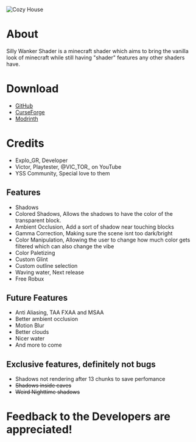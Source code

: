 ![Cozy House](https://cdn.modrinth.com/data/iwEbAN22/images/f916c0cf45c67b124fb7584959739ef7d84bebde.png)

# About

Silly Wanker Shader is a minecraft shader which aims to bring the vanilla look of minecraft while still having "shader" features any other shaders have.

# Download
- [GitHub](https://github.com/bomba-cat/SillyWankerShader)
- [CurseForge](https://www.curseforge.com/minecraft/shaders/sillywankershader)
- [Modrinth](https://modrinth.com/shader/sillywankershader)

# Credits
- Explo_GR, Developer
- Victor, Playtester, @VIC_TOR_ on YouTube
- YSS Community, Special love to them

## Features
- Shadows
- Colored Shadows, Allows the shadows to have the color of the transparent block.
- Ambient Occlusion, Add a sort of shadow near touching blocks
- Gamma Correction, Making sure the scene isnt too dark/bright
- Color Manipulation, Allowing the user to change how much color gets filtered which can also change the vibe
- Color Paletizing
- Custom Glint
- Custom outline selection
- Waving water, Next release
- Free Robux

## Future Features
- Anti Aliasing, TAA FXAA and MSAA
- Better ambient occlusion
- Motion Blur
- Better clouds
- Nicer water
- And more to come

## Exclusive features, definitely not bugs
- Shadows not rendering after 13 chunks to save perfomance
- ~~Shadows inside caves~~
- ~~Weird Nighttime shadows~~

# Feedback to the Developers are appreciated!
